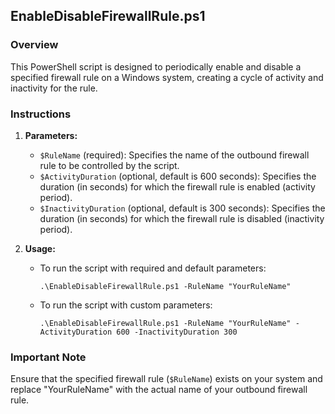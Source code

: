 ## EnableDisableFirewallRule.ps1

### Overview

This PowerShell script is designed to periodically enable and disable a specified firewall rule on a Windows system, creating a cycle of activity and inactivity for the rule.

### Instructions

1. **Parameters:**
    - `$RuleName` (required): Specifies the name of the outbound firewall rule to be controlled by the script.
    - `$ActivityDuration` (optional, default is 600 seconds): Specifies the duration (in seconds) for which the firewall rule is enabled (activity period).
    - `$InactivityDuration` (optional, default is 300 seconds): Specifies the duration (in seconds) for which the firewall rule is disabled (inactivity period).

2. **Usage:**
    - To run the script with required and default parameters:
        ```
        .\EnableDisableFirewallRule.ps1 -RuleName "YourRuleName"
        ```

    - To run the script with custom parameters:
        ```
        .\EnableDisableFirewallRule.ps1 -RuleName "YourRuleName" -ActivityDuration 600 -InactivityDuration 300
        ```

### Important Note

Ensure that the specified firewall rule (`$RuleName`) exists on your system and replace "YourRuleName" with the actual name of your outbound firewall rule.

